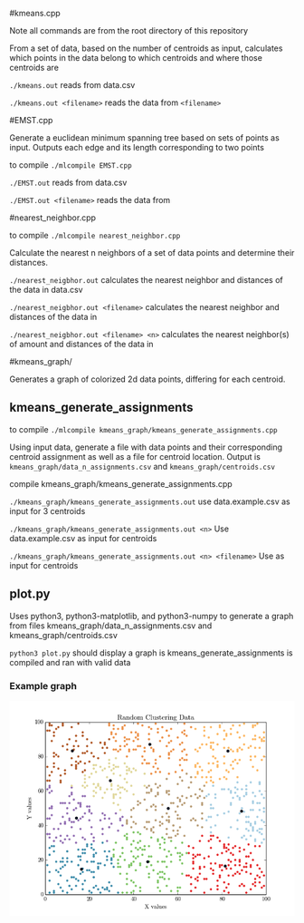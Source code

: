 #kmeans.cpp

Note all commands are from the root directory of this repository

From a set of data, based on the number of centroids as input, 
calculates which points in the data belong to which centroids and where 
those centroids are

`./kmeans.out`
reads from data.csv

`./kmeans.out <filename>`
reads the data from `<filename>`



#EMST.cpp

Generate a euclidean minimum spanning tree based on sets of points as input. Outputs each edge and its length corresponding to two points

to compile
`./mlcompile EMST.cpp`

`./EMST.out`
reads from data.csv

`./EMST.out <filename>`
reads the data from <filename>

#nearest_neighbor.cpp

to compile
`./mlcompile nearest_neighbor.cpp`

Calculate the nearest n neighbors of a set of data points and determine their distances.

`./nearest_neigbhor.out`
calculates the nearest neighbor and distances of the data in data.csv

`./nearest_neigbhor.out <filename>`
calculates the nearest neighbor and distances of the data in <filename>

`./nearest_neigbhor.out <filename> <n>`
calculates the nearest neighbor(s) of amount <n> and distances of the data in <filename>


#kmeans_graph/

Generates a graph of colorized 2d data points, differing for each centroid.

## kmeans_generate_assignments

to compile
`./mlcompile kmeans_graph/kmeans_generate_assignments.cpp`

Using input data, generate a file with data points and their corresponding centroid assignment as well as a file for centroid location.
Output is `kmeans_graph/data_n_assignments.csv` and `kmeans_graph/centroids.csv`

compile kmeans_graph/kmeans_generate_assignments.cpp

`./kmeans_graph/kmeans_generate_assignments.out`
use data.example.csv as input for 3 centroids

`./kmeans_graph/kmeans_generate_assignments.out <n>`
Use data.example.csv as input for <n> centroids

`./kmeans_graph/kmeans_generate_assignments.out <n> <filename>`
Use <filename> as input for <n> centroids

## plot.py

Uses python3, python3-matplotlib, and python3-numpy to generate a graph from files kmeans_graph/data_n_assignments.csv and kmeans_graph/centroids.csv

`python3 plot.py`
should display a graph is kmeans_generate_assignments is compiled and ran with valid data

### Example graph
![kmeans graph](./kmeans_graph/matplotlib_example_graph.png)
